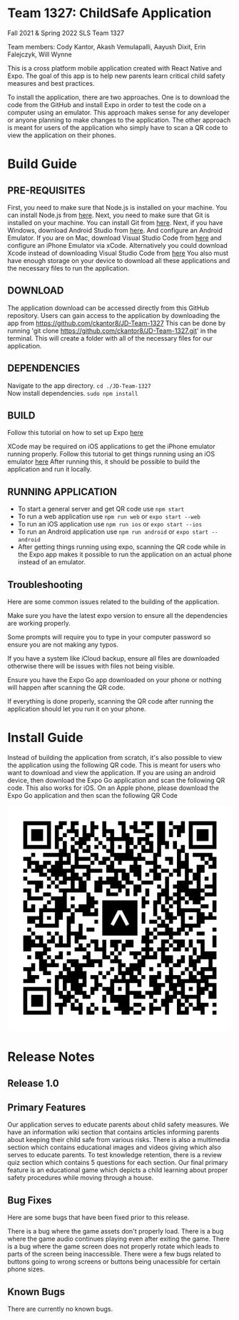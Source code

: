 # Team 1327: ChildSafe Application
Fall 2021 & Spring 2022 SLS Team 1327

Team members: Cody Kantor, Akash Vemulapalli, Aayush Dixit, Erin Falejczyk, Will Wynne

This is a cross platform mobile application created with React Native and Expo. The goal of this app is to help new parents learn critical child safety measures and best practices. 

To install the application, there are two approaches. One is to download the code from the GitHub and install Expo in order to test the code on a computer using an emulator. This approach makes sense for any developer or anyone planning to make changes to the application. The other approach is meant for users of the application who simply have to scan a QR code to view the application on their phones.

# Build Guide
## PRE-REQUISITES  
   First, you need to make sure that Node.js is installed on your machine. You can install Node.js from [here](https://nodejs.org/en/download/).
   Next, you need to make sure that Git is installed on your machine. You can install Git from [here](https://git-scm.com/downloads).
   Next, if you have Windows, download Android Studio from [here](https://docs.expo.io/workflow/android-studio-emulator/). And configure an Android Emulator. 
     If you are on Mac, download Visual Studio Code from [here](https://code.visualstudio.com/download) and configure an iPhone Emulator via xCode. Alternatively you could download Xcode instead of downloading Visual Studio Code from [here](https://apps.apple.com/us/app/xcode/id497799835?mt=12)
     You also must have enough storage on your device to download all these applications and the necessary files to run the application.
## DOWNLOAD   
  The application download can be accessed directly from this GitHub repository. Users can gain access to the application by downloading the app from https://github.com/ckantor8/JD-Team-1327
  This can be done by running 'git clone https://github.com/ckantor8/JD-Team-1327.git' in the terminal. This will create a folder with all of the necessary files for our application.
## DEPENDENCIES  
  Navigate to the app directory. `cd ./JD-Team-1327`  
  Now install dependencies. `sudo npm install`  
## BUILD  
  Follow this tutorial on how to set up Expo [here](https://docs.expo.io/workflow/android-studio-emulator/)
  
  XCode may be required on iOS applications to get the iPhone emulator running properly. Follow this tutorial to get things running using an iOS emulator [here](https://docs.expo.dev/workflow/ios-simulator/)
  After running this, it should be possible to build the application and run it locally.
## RUNNING APPLICATION  
- To start a general server and get QR code use `npm start`
- To run a web application use `npm run web` or `expo start --web`
- To run an iOS application use `npm run ios` or `expo start --ios`
- To run an Android application use `npm run android` or `expo start --android`
- After getting things running using expo, scanning the QR code while in the Expo app makes it possible to run the application on an actual phone instead of an emulator.

## Troubleshooting
Here are some common issues related to the building of the application. 

Make sure you have the latest expo version to ensure all the dependencies are working properly. 

Some prompts will require you to type in your computer password so ensure you are not making any typos.

If you have a system like iCloud backup, ensure all files are downloaded otherwise there will be issues with files not being visible.

Ensure you have the Expo Go app downloaded on your phone or nothing will happen after scanning the QR code.

If everything is done properly, scanning the QR code after running the application should let you run it on your phone.

# Install Guide

Instead of building the application from scratch, it's also possible to view the application using the following QR code. This is meant for users who want to download and view the application. If you are using an android device, then download the Expo Go application and scan the following QR code. This also works for iOS. On an Apple phone, please download the Expo Go application and then scan the following QR Code

![QR Code](https://github.com/ckantor8/JD-Team-1327/blob/master/QRcode.png)




# Release Notes

## Release 1.0

## Primary Features

Our application serves to educate parents about child safety measures. We have an information wiki section that contains articles informing parents about keeping their child safe from various risks. There is also a multimedia section which contains educational images and videos giving which also serves to educate parents. To test knowledge retention, there is a review quiz section which contains 5 questions for each section. Our final primary feature is an educational game which depicts a child learning about proper safety procedures while moving through a house.

## Bug Fixes

Here are some bugs that have been fixed prior to this release.

There is a bug where the game assets don't properly load. There is a bug where the game audio continues playing even after exiting the game. There is a bug where the game screen does not properly rotate which leads to parts of the screen being inaccessible. There were a few bugs related to buttons going to wrong screens or buttons being unacessible for certain phone sizes.


## Known Bugs

There are currently no known bugs.


